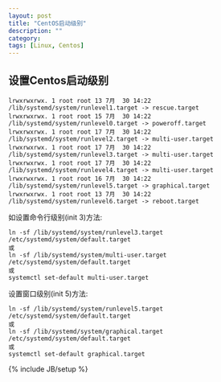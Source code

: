 ```yaml
---
layout: post
title: "CentOS启动级别"
description: ""
category: 
tags: [Linux, Centos]
---
```


## 设置Centos启动级别
```
lrwxrwxrwx. 1 root root 13 7月  30 14:22 /lib/systemd/system/runlevel1.target -> rescue.target
lrwxrwxrwx. 1 root root 15 7月  30 14:22 /lib/systemd/system/runlevel0.target -> poweroff.target
lrwxrwxrwx. 1 root root 17 7月  30 14:22 /lib/systemd/system/runlevel2.target -> multi-user.target
lrwxrwxrwx. 1 root root 17 7月  30 14:22 /lib/systemd/system/runlevel3.target -> multi-user.target
lrwxrwxrwx. 1 root root 17 7月  30 14:22 /lib/systemd/system/runlevel4.target -> multi-user.target
lrwxrwxrwx. 1 root root 16 7月  30 14:22 /lib/systemd/system/runlevel5.target -> graphical.target
lrwxrwxrwx. 1 root root 13 7月  30 14:22 /lib/systemd/system/runlevel6.target -> reboot.target
```

如设置命令行级别(init 3)方法:

	ln -sf /lib/systemd/system/runlevel3.target /etc/systemd/system/default.target
	或
	ln -sf /lib/systemd/system/multi-user.target /etc/systemd/system/default.target
	或
	systemctl set-default multi-user.target
	
设置窗口级别(init 5)方法:

	ln -sf /lib/systemd/system/runlevel5.target /etc/systemd/system/default.target
	或
	ln -sf /lib/systemd/system/graphical.target /etc/systemd/system/default.target
	或
	systemctl set-default graphical.target

{% include JB/setup %}
